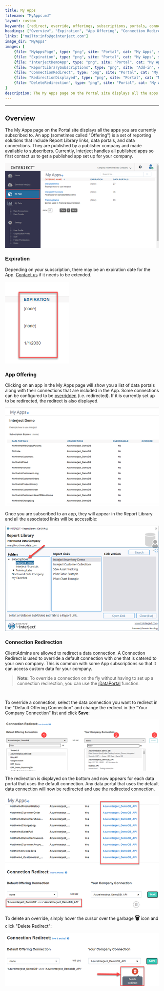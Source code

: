 ```yaml
---
title: My Apps
filename: "MyApps.md"
layout: custom
keywords: [redirect, override, offerings, subscriptions, portals, connections, links]
headings: ["Overview", "Expiration", "App Offering", "Connection Redirection"]
links: ["mailto:info@gointerject.com"]
image_dir: "MyApps"
images: [
	{file: "MyAppsPage", type: "png", site: "Portal", cat: "My Apps", sub: "", report: "", ribbon: "", config: ""},
	{file: "Expiration", type: "png", site: "Portal", cat: "My Apps", sub: "", report: "", ribbon: "", config: ""},
	{file: "InterjectDemoApp", type: "png", site: "Portal", cat: "My Apps", report: "", ribbon: "", config: ""},
	{file: "ReportLibrarySubscriptions", type: "png", site: "Add-in", cat: "Report Library", sub: "", report: "", ribbon: "", config: ""},
	{file: "ConnectionRedirect", type: "png", site: "Portal", cat: "My Apps", sub: "Connection Redirect", report: "", ribbon: "", config: ""},
	{file: "RedirectionDisplayed", type: "png", site: "Portal", cat: "My Apps", sub: "Connection Redirect", report: "", ribbon: "", config: ""},
	{file: "DeleteRedirection", type: "png", site: "Portal", cat: "My Apps", sub: "Connection Redirect", report: "", ribbon: "", config: ""}
]
description: The My Apps page on the Portal site displays all the apps you are currently subscribed to. An app (sometimes called "Offering") is a set of reporting solutions that include Report Library links, data portals, and data connections. They are published by a publisher company and made available to subscribers. Currently, Interject handles all published apps so first contact us to get a published app set up for your company.
---
```

* * *

## Overview

The My Apps page on the Portal site displays all the apps you are currently subscribed to. An app (sometimes called "Offering") is a set of reporting solutions that include Report Library links, data portals, and data connections. They are published by a publisher company and made available to subscribers. Currently, Interject handles all published apps so first contact us to get a published app set up for your company.

![](/images/MyApps/MyAppsPage.png)
<br>

### Expiration

Depending on your subscription, there may be an expiration date for the App. [Contact us](mailto:info@gointerject.com) if it needs to be extended.

![](/images/MyApps/Expiration.png)
<br>

### App Offering

Clicking on an app in the My Apps page will show you a list of data portals along with their connections that are included in the App. Some connections can be configured to be [overridden](#connection-redirection) (i.e. redirected). If it is currently set up to be redirected, the redirect is also displayed.

![](/images/MyApps/InterjectDemoApp.png)
<br>

Once you are subscribed to an app, they will appear in the Report Library and all the associated links will be accessible:

![](/images/MyApps/ReportLibrarySubscriptions.png)
<br>

### Connection Redirection

ClientAdmins are allowed to redirect a data connection. A Connection Redirect is used to override a default connection with one that is catered to your own company. This is common with some App subscriptions so that it can access custom data for your company.

<blockquote class=highlight_note>
<b>Note:</b> To override a connection on the fly without having to set up a connection redirection, you can use the <a href="https://docs.gointerject.com/wIndex/jDataPortal.html">jDataPortal</a> function.
</blockquote>
<br>

To override a connection, select the data connection you want to redirect in the "Default Offering Connection" and change the redirect in the "Your Company Connection" list and click **Save**:

![](/images/MyApps/ConnectionRedirect.png)
<br>

The redirection is displayed on the bottom and now appears for each data portal that uses the default connection. Any data portal that uses the default data connection will now be redirected and use the redirected connection.

![](/images/MyApps/RedirectionDisplayed.png)
<br>

To delete an override, simply hover the cursor over the garbage **<font size="+1">&#x1F5D1;</font>** icon and click "Delete Redirect":

![](/images/MyApps/DeleteRedirection.png)
<br>
